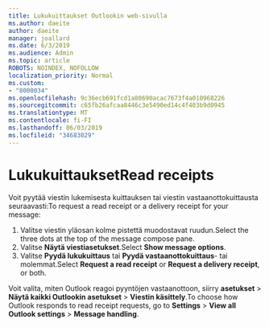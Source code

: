 ```yaml
---
title: Lukukuittaukset Outlookin web-sivulla
ms.author: daeite
author: daeite
manager: joallard
ms.date: 6/3/2019
ms.audience: Admin
ms.topic: article
ROBOTS: NOINDEX, NOFOLLOW
localization_priority: Normal
ms.custom:
- "8000034"
ms.openlocfilehash: 9c36ecb691fcd1a80690acac7673f4a010968226
ms.sourcegitcommit: c65fb26afcaa8446c3e5490ed14c4f403b9d0945
ms.translationtype: MT
ms.contentlocale: fi-FI
ms.lasthandoff: 06/03/2019
ms.locfileid: "34683029"
---
```

# <a name="read-receipts"></a><span data-ttu-id="45370-102">Lukukuittaukset</span><span class="sxs-lookup"><span data-stu-id="45370-102">Read receipts</span></span>

<span data-ttu-id="45370-103">Voit pyytää viestin lukemisesta kuittauksen tai viestin vastaanottokuittausta seuraavasti:</span><span class="sxs-lookup"><span data-stu-id="45370-103">To request a read receipt or a delivery receipt for your message:</span></span> 

1. <span data-ttu-id="45370-104">Valitse viestin yläosan kolme pistettä muodostavat ruudun.</span><span class="sxs-lookup"><span data-stu-id="45370-104">Select the three dots at the top of the message compose pane.</span></span>
1. <span data-ttu-id="45370-105">Valitse **Näytä viestiasetukset**.</span><span class="sxs-lookup"><span data-stu-id="45370-105">Select **Show message options**.</span></span>
1. <span data-ttu-id="45370-106">Valitse **Pyydä lukukuittaus** tai **Pyydä vastaanottokuittaus**- tai molemmat.</span><span class="sxs-lookup"><span data-stu-id="45370-106">Select **Request a read receipt** or **Request a delivery receipt**, or both.</span></span>

<span data-ttu-id="45370-107">Voit valita, miten Outlook reagoi pyyntöjen vastaanottoon, siirry **asetukset** > **Näytä kaikki Outlookin asetukset** > **Viestin käsittely**.</span><span class="sxs-lookup"><span data-stu-id="45370-107">To choose how Outlook responds to read receipt requests, go to **Settings** > **View all Outlook settings** > **Message handling**.</span></span>